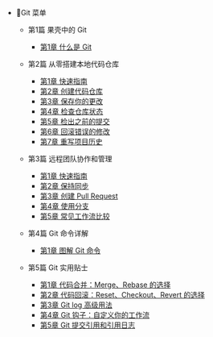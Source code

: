 * 🥡Git 菜单

	* 第1篇 果壳中的 Git

		+ [第1章 什么是 Git](1-果壳中的Git)

	* 第2篇 从零搭建本地代码仓库

		+ [第1章 快速指南](2.1-Git简易指南-上)
		+ [第2章 创建代码仓库](2.2-创建代码仓库)
		+ [第3章 保存你的更改](2.3-保存你的更改)
		+ [第4章 检查仓库状态](2.4-查看仓库状态)
		+ [第5章 检出之前的提交](2.5-检出以前的提交)
		+ [第6章 回滚错误的修改](2.6-回滚错误的修改)
		+ [第7章 重写项目历史](2.7-重写项目历史)

	* 第3篇 远程团队协作和管理

		+ [第1章 快速指南](no)
		+ [第2章 保持同步](3.2-保持代码同步)
		+ [第3章 创建 Pull Request](3.3-创建PullRequest)
		+ [第4章 使用分支](3.4-使用分支)
		+ [第5章 常见工作流比较](3.5-常见工作流比较)

	* 第4篇 Git 命令详解

		* [第1章 图解 Git 命令](4-Git图解)

	* 第5篇 Git 实用贴士

		+ [第1章 代码合并：Merge、Rebase 的选择](5.1-代码合并Merge还是Rebase)
		+ [第2章 代码回滚：Reset、Checkout、Revert 的选择](5.2-回滚命令Reset、Checkout、Revert辨析)
		+ [第3章 Git log 高级用法](5.3-Git_log高级用法)
		+ [第4章 Git 钩子：自定义你的工作流](5.4-Git钩子)
		+ [第5章 Git 提交引用和引用日志](5.5-Git提交引用)
